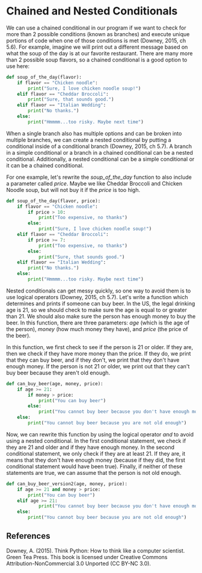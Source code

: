 # Chained and Nested Conditionals
We can use a chained conditional in our program if we want to check for more than 2 possible conditions (known as branches) and execute unique portions of code when one of those conditions is met (Downey, 2015, ch 5.6). For example, imagine we will print out a different message based on what the soup of the day is at our favorite restaurant. There are many more than 2 possible soup flavors, so a chained conditional is a good option to use here:

```python
def soup_of_the_day(flavor):
    if flavor == "Chicken noodle":
        print("Sure, I love chicken noodle soup!")
    elif flavor == "Cheddar Broccoli":
        print("Sure, that sounds good.")
    elif flavor == "Italian Wedding":
        print("No thanks.")
    else:
        print("Hmmmm...too risky. Maybe next time")
```

When a single branch also has multiple options and can be broken into multiple branches, we can create a nested conditional by putting a conditional inside of a conditional branch (Downey, 2015, ch 5.7). A branch in a simple conditional or a branch in a chained conditional can be a nested conditional. Additionally, a nested conditional can be a simple conditional or it can be a chained conditional.

For one example, let's rewrite the *soup_of_the_day* function to also include a parameter called *price*. Maybe we like Cheddar Broccoli and Chicken Noodle soup, but will not buy it if the *price* is too high. 

```python
def soup_of_the_day(flavor, price):
    if flavor == "Chicken noodle":
        if price > 10:
            print("Too expensive, no thanks")
        else:
            print("Sure, I love chicken noodle soup!")
    elif flavor == "Cheddar Broccoli":
        if price >= 7:
            print("Too expensive, no thanks")
        else:
            print("Sure, that sounds good.")
    elif flavor == "Italian Wedding":
        print("No thanks.")
    else:
        print("Hmmmm...too risky. Maybe next time")
```

Nested conditionals can get messy quickly, so one way to avoid them is to use logical operators (Downey, 2015, ch 5.7). Let's write a function which determines and prints if someone can buy beer. In the US, the legal drinking age is 21, so we should check to make sure the age is equal to or greater than 21. We should also make sure the person has enough money to buy the beer. In this function, there are three parameters: *age* (which is the age of the person), *money* (how much money they have), and *price* (the price of the beer). 

In this function, we first check to see if the person is 21 or older. If they are, then we check if they have more money than the price. If they do, we print that they can buy beer, and if they don't, we print that they don't have enough money. If the person is not 21 or older, we print out that they can't buy beer because they aren't old enough.

```python
def can_buy_beer(age, money, price):
    if age >= 21:
        if money > price:
            print("You can buy beer")
        else:
            print("You cannot buy beer because you don't have enough money")
    else:
        print("You cannot buy beer because you are not old enough")
```

Now, we can rewrite this function by using the logical operator *and* to avoid using a nested conditional. In the first conditional statement, we check if they are 21 and older and if they have enough money. In the second conditional statement, we only check if they are at least 21. If they are, it means that they don't have enough money (because if they did, the first conditional statement would have been true). Finally, if neither of these statements are true, we can assume that the person is not old enough.

```python
def can_buy_beer_version2(age, money, price):
    if age >= 21 and money > price:
        print("You can buy beer")
    elif age >= 21:
            print("You cannot buy beer because you don't have enough money")
    else:
        print("You cannot buy beer because you are not old enough")
```

## References

Downey, A. (2015). Think Python: How to think like a computer scientist. Green Tea Press. This book is licensed under Creative Commons Attribution-NonCommercial 3.0 Unported (CC BY-NC 3.0).